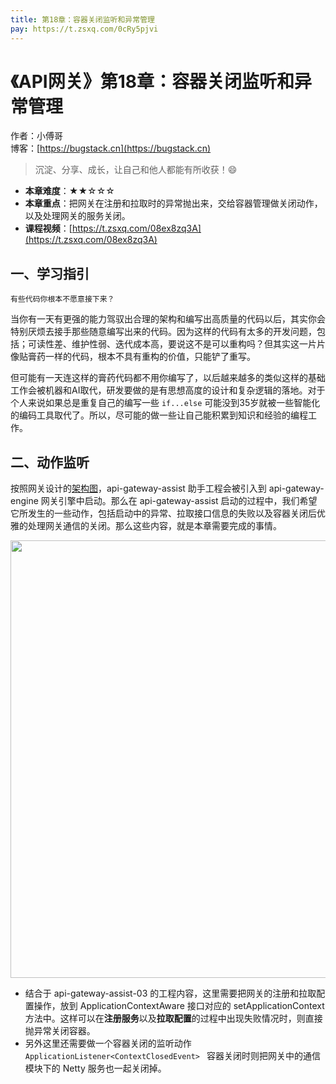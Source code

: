 ```yaml
---
title: 第18章：容器关闭监听和异常管理
pay: https://t.zsxq.com/0cRy5pjvi
---
```


# 《API网关》第18章：容器关闭监听和异常管理

作者：小傅哥
<br/>博客：[https://bugstack.cn](https://bugstack.cn)

>沉淀、分享、成长，让自己和他人都能有所收获！😄

- **本章难度**：★★☆☆☆
- **本章重点**：把网关在注册和拉取时的异常抛出来，交给容器管理做关闭动作，以及处理网关的服务关闭。
- **课程视频**：[https://t.zsxq.com/08ex8zq3A](https://t.zsxq.com/08ex8zq3A)

## 一、学习指引

`有些代码你根本不愿意接下来？`

当你有一天有更强的能力驾驭出合理的架构和编写出高质量的代码以后，其实你会特别厌烦去接手那些随意编写出来的代码。因为这样的代码有太多的开发问题，包括；可读性差、维护性弱、迭代成本高，要说这不是可以重构吗？但其实这一片片像贴膏药一样的代码，根本不具有重构的价值，只能铲了重写。

但可能有一天连这样的膏药代码都不用你编写了，以后越来越多的类似这样的基础工作会被机器和AI取代，研发要做的是有思想高度的设计和复杂逻辑的落地。对于个人来说如果总是重复自己的编写一些 `if...else` 可能没到35岁就被一些智能化的编码工具取代了。所以，尽可能的做一些让自己能积累到知识和经验的编程工作。

## 二、动作监听

按照网关设计的[架构图](https://bugstack.cn/md/assembly/api-gateway/2022-08-12-%E5%BC%80%E7%AF%87%EF%BC%9A%E5%A6%82%E6%9E%9C%E8%AE%A9%E6%88%91%E8%AE%BE%E8%AE%A1%E4%B8%80%E5%A5%97%EF%BC%8CTPS%E7%99%BE%E4%B8%87%E7%BA%A7API%E7%BD%91%E5%85%B3.html)，api-gateway-assist 助手工程会被引入到 api-gateway-engine 网关引擎中启动。那么在 api-gateway-assist 启动的过程中，我们希望它所发生的一些动作，包括启动中的异常、拉取接口信息的失败以及容器关闭后优雅的处理网关通信的关闭。那么这些内容，就是本章需要完成的事情。

<div align="center">
    <img src="https://bugstack.cn/images/article/assembly/api-gateway/api-gateway-18-01.png?raw=true" width="700px">
</div>

- 结合于 api-gateway-assist-03 的工程内容，这里需要把网关的注册和拉取配置操作，放到 ApplicationContextAware 接口对应的 setApplicationContext 方法中。这样可以在**注册服务**以及**拉取配置**的过程中出现失败情况时，则直接抛异常关闭容器。
- 另外这里还需要做一个容器关闭的监听动作 `ApplicationListener<ContextClosedEvent> ` 容器关闭时则把网关中的通信模块下的 Netty 服务也一起关闭掉。